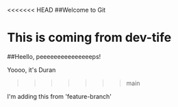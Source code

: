 <<<<<<< HEAD
##Welcome to Git

This is coming from dev-tife
=======
##Heello, peeeeeeeeeeeeeeeps!


Yoooo, it's Duran
>>>>>>> main

I'm adding this from 'feature-branch'